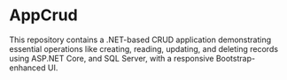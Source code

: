 # AppCrud
This repository contains a .NET-based CRUD application demonstrating essential operations like creating, reading, updating, and deleting records using ASP.NET Core, and SQL Server, with a responsive Bootstrap-enhanced UI.
